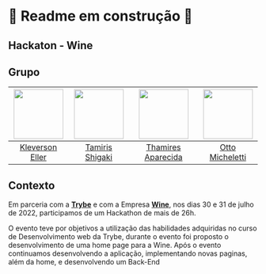 # 🚧 Readme em construção 🚧

## Hackaton - Wine

## Grupo

<img src='https://avatars.githubusercontent.com/u/94177171?v=4' width='100' />|<img src='https://avatars.githubusercontent.com/u/94326866?s=400&u=2920f9c7952532d047b332ad692b26e7371b8a3a&v=4' width='100' />|<img src='https://avatars.githubusercontent.com/u/92175007?v=4' width='100' />|<img src='https://avatars.githubusercontent.com/u/83674797?v=4' width='100' />
:-:|:-:|:-:|:-:
[Kleverson Eller](https://github.com/KleversonEller)|[Tamiris Shigaki](https://github.com/TamirisShigaki)|[Thamires Aparecida](https://github.com/thamiresl)|[Otto Micheletti](https://github.com/ottomicheletti)

## Contexto

Em parceria com a <a href="https://www.linkedin.com/school/betrybe/" target="_blank" rel="external"><strong>Trybe</strong></a> e com a Empresa <a href="https://www.linkedin.com/company/wine.com.br/" target="_blank" rel="external"><strong>Wine</strong></a>, nos dias 30 e 31 de julho de 2022,  participamos de um Hackathon de mais de 26h.



O evento teve por objetivos a utilização das habilidades adquiridas no curso de Desenvolvimento web da Trybe, durante o evento foi proposto o desenvolvimento de uma home page para a Wine.
Após o evento continuamos desenvolvendo a aplicação, implementando novas paginas, além da home, e desenvolvendo um Back-End

